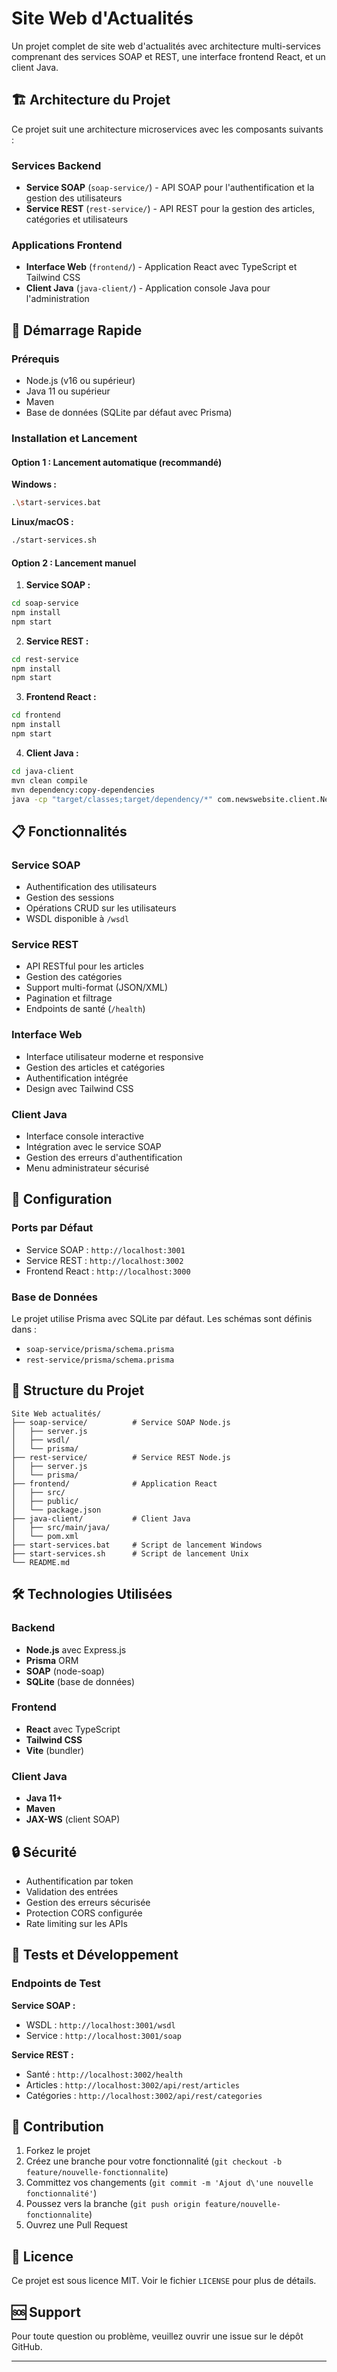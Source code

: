 # Site Web d'Actualités

Un projet complet de site web d'actualités avec architecture multi-services comprenant des services SOAP et REST, une interface frontend React, et un client Java.

## 🏗️ Architecture du Projet

Ce projet suit une architecture microservices avec les composants suivants :

### Services Backend
- **Service SOAP** (`soap-service/`) - API SOAP pour l'authentification et la gestion des utilisateurs
- **Service REST** (`rest-service/`) - API REST pour la gestion des articles, catégories et utilisateurs

### Applications Frontend
- **Interface Web** (`frontend/`) - Application React avec TypeScript et Tailwind CSS
- **Client Java** (`java-client/`) - Application console Java pour l'administration

## 🚀 Démarrage Rapide

### Prérequis
- Node.js (v16 ou supérieur)
- Java 11 ou supérieur
- Maven
- Base de données (SQLite par défaut avec Prisma)

### Installation et Lancement

#### Option 1 : Lancement automatique (recommandé)

**Windows :**
```bash
.\start-services.bat
```

**Linux/macOS :**
```bash
./start-services.sh
```

#### Option 2 : Lancement manuel

1. **Service SOAP :**
```bash
cd soap-service
npm install
npm start
```

2. **Service REST :**
```bash
cd rest-service
npm install
npm start
```

3. **Frontend React :**
```bash
cd frontend
npm install
npm start
```

4. **Client Java :**
```bash
cd java-client
mvn clean compile
mvn dependency:copy-dependencies
java -cp "target/classes;target/dependency/*" com.newswebsite.client.NewsClientApplication
```

## 📋 Fonctionnalités

### Service SOAP
- Authentification des utilisateurs
- Gestion des sessions
- Opérations CRUD sur les utilisateurs
- WSDL disponible à `/wsdl`

### Service REST
- API RESTful pour les articles
- Gestion des catégories
- Support multi-format (JSON/XML)
- Pagination et filtrage
- Endpoints de santé (`/health`)

### Interface Web
- Interface utilisateur moderne et responsive
- Gestion des articles et catégories
- Authentification intégrée
- Design avec Tailwind CSS

### Client Java
- Interface console interactive
- Intégration avec le service SOAP
- Gestion des erreurs d'authentification
- Menu administrateur sécurisé

## 🔧 Configuration

### Ports par Défaut
- Service SOAP : `http://localhost:3001`
- Service REST : `http://localhost:3002`
- Frontend React : `http://localhost:3000`

### Base de Données
Le projet utilise Prisma avec SQLite par défaut. Les schémas sont définis dans :
- `soap-service/prisma/schema.prisma`
- `rest-service/prisma/schema.prisma`

## 📁 Structure du Projet

```
Site Web actualités/
├── soap-service/          # Service SOAP Node.js
│   ├── server.js
│   ├── wsdl/
│   └── prisma/
├── rest-service/          # Service REST Node.js
│   ├── server.js
│   └── prisma/
├── frontend/              # Application React
│   ├── src/
│   ├── public/
│   └── package.json
├── java-client/           # Client Java
│   ├── src/main/java/
│   └── pom.xml
├── start-services.bat     # Script de lancement Windows
├── start-services.sh      # Script de lancement Unix
└── README.md
```

## 🛠️ Technologies Utilisées

### Backend
- **Node.js** avec Express.js
- **Prisma** ORM
- **SOAP** (node-soap)
- **SQLite** (base de données)

### Frontend
- **React** avec TypeScript
- **Tailwind CSS**
- **Vite** (bundler)

### Client Java
- **Java 11+**
- **Maven**
- **JAX-WS** (client SOAP)

## 🔒 Sécurité

- Authentification par token
- Validation des entrées
- Gestion des erreurs sécurisée
- Protection CORS configurée
- Rate limiting sur les APIs

## 🧪 Tests et Développement

### Endpoints de Test

**Service SOAP :**
- WSDL : `http://localhost:3001/wsdl`
- Service : `http://localhost:3001/soap`

**Service REST :**
- Santé : `http://localhost:3002/health`
- Articles : `http://localhost:3002/api/rest/articles`
- Catégories : `http://localhost:3002/api/rest/categories`

## 📝 Contribution

1. Forkez le projet
2. Créez une branche pour votre fonctionnalité (`git checkout -b feature/nouvelle-fonctionnalite`)
3. Committez vos changements (`git commit -m 'Ajout d\'une nouvelle fonctionnalité'`)
4. Poussez vers la branche (`git push origin feature/nouvelle-fonctionnalite`)
5. Ouvrez une Pull Request

## 📄 Licence

Ce projet est sous licence MIT. Voir le fichier `LICENSE` pour plus de détails.

## 🆘 Support

Pour toute question ou problème, veuillez ouvrir une issue sur le dépôt GitHub.

---
